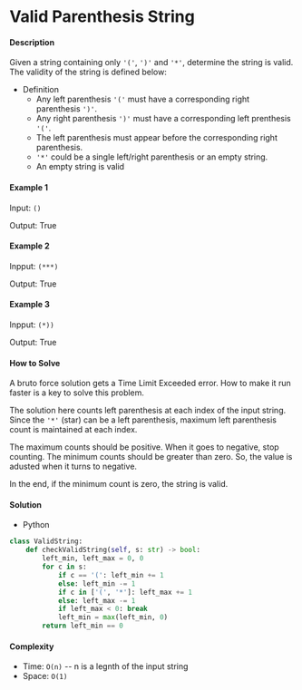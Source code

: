 # Valid Parenthesis String

#### Description

Given a string containing only `'('`, `')'` and `'*'`, determine the string is valid. The validity of the string is defined below:

- Definition
    - Any left parenthesis `'('` must have a corresponding right parenthesis `')'`.
    - Any right parenthesis `')'` must have a corresponding left prenthesis `'('`.
    - The left parenthesis must appear before the corresponding right parenthesis.
    - `'*'` could be a single left/right parenthesis or an empty string.
    - An empty string is valid

#### Example 1

Input: `()`

Output: True

#### Example 2

Inpput: `(***)`

Output: True

#### Example 3

Inpput: `(*))`

Output: True

#### How to Solve

A bruto force solution gets a Time Limit Exceeded error. How to make it run faster is a key to solve this problem.

The solution here counts left parenthesis at each index of the input string. Since the `'*'` (star) can be a left parenthesis, maximum left parenthesis count is maintained at each index.

The maximum counts should be positive. When it goes to negative, stop counting. The minimum counts should be greater than zero. So, the value is adusted when it turns to negative.

In the end, if the minimum count is zero, the string is valid.

#### Solution
- Python

```python
class ValidString:
    def checkValidString(self, s: str) -> bool:
        left_min, left_max = 0, 0
        for c in s:
            if c == '(': left_min += 1
            else: left_min -= 1
            if c in ['(', '*']: left_max += 1
            else: left_max -= 1
            if left_max < 0: break
            left_min = max(left_min, 0)
        return left_min == 0
```

#### Complexity
- Time: `O(n)` -- n is a legnth of the input string
- Space: `O(1)`
